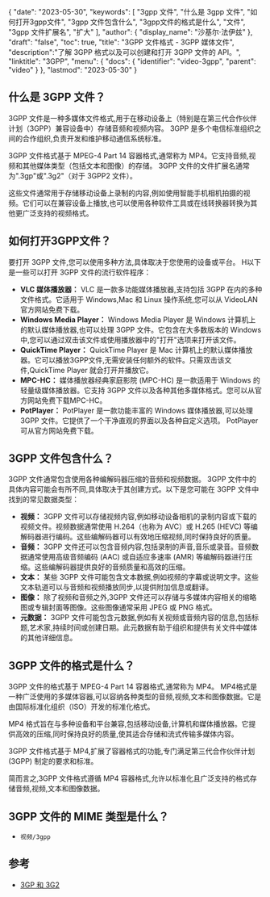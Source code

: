 {
"date": "2023-05-30",
  "keywords": [
"3gpp 文件",
"什么是 3gpp 文件",
"如何打开3gpp文件",
"3gpp 文件包含什么",
"3gpp文件的格式是什么",
"文件",
"3gpp 文件扩展名",
"扩大"
],
  "author": {
"display_name": "沙基尔·法伊兹"
},
"draft": "false",
"toc": true,
"title": "3GPP 文件格式 - 3GPP 媒体文件",
  "description":"了解 3GPP 格式以及可以创建和打开 3GPP 文件的 API。",
"linktitle": "3GPP",
  "menu": {
    "docs": {
      "identifier": "video-3gpp",
"parent": "video"
}
},
"lastmod": "2023-05-30"
}

## 什么是 3GPP 文件？

3GPP 文件是一种多媒体文件格式,用于在移动设备上（特别是在第三代合作伙伴计划（3GPP）兼容设备中）存储音频和视频内容。 3GPP 是多个电信标准组织之间的合作组织,负责开发和维护移动通信系统标准。

3GPP 文件格式基于 MPEG-4 Part 14 容器格式,通常称为 MP4。它支持音频,视频和其他媒体类型（包括文本和图像）的存储。 3GPP 文件的文件扩展名通常为".3gp"或".3g2"（对于 3GPP2 文件）。

这些文件通常用于存储移动设备上录制的内容,例如使用智能手机相机拍摄的视频。它们可以在兼容设备上播放,也可以使用各种软件工具或在线转换器转换为其他更广泛支持的视频格式。

## 如何打开3GPP文件？

要打开 3GPP 文件,您可以使用多种方法,具体取决于您使用的设备或平台。 H以下是一些可以打开 3GPP 文件的流行软件程序：

- **VLC 媒体播放器：** VLC 是一款多功能媒体播放器,支持包括 3GPP 在内的多种文件格式。它适用于 Windows,Mac 和 Linux 操作系统,您可以从 VideoLAN 官方网站免费下载。
- **Windows Media Player：** Windows Media Player 是 Windows 计算机上的默认媒体播放器,也可以处理 3GPP 文件。它包含在大多数版本的 Windows 中,您可以通过双击该文件或使用播放器中的"打开"选项来打开该文件。
- **QuickTime Player：** QuickTime Player 是 Mac 计算机上的默认媒体播放器。它可以播放3GPP文件,无需安装任何额外的软件。只需双击该文件,QuickTime Player 就会打开并播放它。
- **MPC-HC：** 媒体播放器经典家庭影院 (MPC-HC) 是一款适用于 Windows 的轻量级媒体播放器。它支持 3GPP 文件以及各种其他多媒体格式。您可以从官方网站免费下载MPC-HC。
- **PotPlayer：** PotPlayer 是一款功能丰富的 Windows 媒体播放器,可以处理 3GPP 文件。它提供了一个干净直观的界面以及各种自定义选项。 PotPlayer 可从官方网站免费下载。

## 3GPP 文件包含什么？

3GPP 文件通常包含使用各种编解码器压缩的音频和视频数据。 3GPP 文件中的具体内容可能会有所不同,具体取决于其创建方式。以下是您可能在 3GPP 文件中找到的常见数据类型：

- **视频：** 3GPP 文件可以存储视频内容,例如移动设备相机的录制内容或下载的视频文件。视频数据通常使用 H.264（也称为 AVC）或 H.265 (HEVC) 等编解码器进行编码。这些编解码器可以有效地压缩视频,同时保持良好的质量。
- **音频：** 3GPP 文件还可以包含音频内容,包括录制的声音,音乐或录音。音频数据通常使用高级音频编码 (AAC) 或自适应多速率 (AMR) 等编解码器进行压缩。这些编解码器提供良好的音频质量和高效的压缩。
- **文本：** 某些 3GPP 文件可能包含文本数据,例如视频的字幕或说明文字。这些文本轨道可以与音频和视频播放同步,以提供附加信息或翻译。
- **图像：** 除了视频和音频之外,3GPP 文件还可以存储与多媒体内容相关的缩略图或专辑封面等图像。这些图像通常采用 JPEG 或 PNG 格式。
- **元数据：** 3GPP 文件可能包含元数据,例如有关视频或音频内容的信息,包括标题,艺术家,持续时间或创建日期。此元数据有助于组织和提供有关文件中媒体的其他详细信息。

## 3GPP 文件的格式是什么？

3GPP 文件的格式基于 MPEG-4 Part 14 容器格式,通常称为 MP4。 MP4格式是一种广泛使用的多媒体容器,可以容纳各种类型的音频,视频,文本和图像数据。它是由国际标准化组织（ISO）开发的标准化格式。

MP4 格式旨在与多种设备和平台兼容,包括移动设备,计算机和媒体播放器。它提供高效的压缩,同时保持良好的质量,使其适合存储和流式传输多媒体内容。

3GPP 文件格式基于 MP4,扩展了容器格式的功能,专门满足第三代合作伙伴计划 (3GPP) 制定的要求和标准。

简而言之,3GPP 文件格式遵循 MP4 容器格式,允许以标准化且广泛支持的格式存储音频,视频,文本和图像数据。

## 3GPP 文件的 MIME 类型是什么？

- `视频/3gpp`

## 参考
* [3GP 和 3G2](https://en.wikipedia.org/wiki/3GP_and_3G2)


